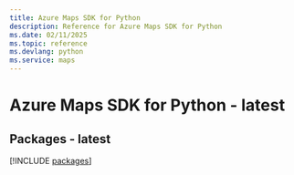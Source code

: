 ```yaml
---
title: Azure Maps SDK for Python
description: Reference for Azure Maps SDK for Python
ms.date: 02/11/2025
ms.topic: reference
ms.devlang: python
ms.service: maps
---
```

# Azure Maps SDK for Python - latest
## Packages - latest
[!INCLUDE [packages](maps-index.md)]